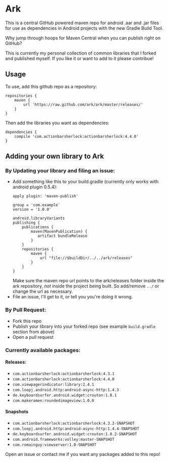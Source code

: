 Ark
===

This is a central GitHub powered maven repo for android .aar and .jar files for
use as dependencies in Android projects with the new Gradle Build Tool.

Why jump through hoops for Maven Central when you can publish right on GitHub?

This is currently my personal collection of common libraries that I forked and published
myself. If you like it or want to add to it please contribue!

Usage
-----

To use, add this github repo as a repository:
```
repositories {
    maven {
        url 'https://raw.github.com/ark/ark/master/releases/'
    }
}
```

Then add the libraries you want as dependencies:

```
dependencies {
    compile 'com.actionbarsherlock:actionbarsherlock:4.4.0'
}
```

Adding your own library to Ark
------------------------------

### By Updating your library and filing an issue:
* Add something like this to your build.gradle (currently only works with android plugin 0.5.4):
  ```
  apply plugin: 'maven-publish'

  group = 'com.example`
  version = '1.0.0'

  android.libraryVariants
  publishing {
      publications {
          maven(MavenPublication) {
             artifact bundleRelease
          }
      }
      repositories {
          maven {
              url "file://$buildDir/../../ark/releases"
          }
      }
  }
  ```
  Make sure the maven repo url points to the ark/releases folder inside
  the ark repository, _not_ inside the project being built. So add/remove `../`
  or change the url as necessary.
* File an issue, I'll get to it, or tell you you're doing it wrong.

### By Pull Request:
* Fork this repo
* Publish your library into your forked repo (see example `build.gradle` section from above)
* Open a pull request


### Currently available packages:

#### Releases:
*  `com.actionbarsherlock:actionbarsherlock:4.3.1`
*  `com.actionbarsherlock:actionbarsherlock:4.4.0`
*  `com.viewpagerindicator:library:2.4.1`
*  `com.loopj.android.http:android-async-http:1.4.3`
*  `de.keyboardsurfer.android.widget:crouton:1.8.1`
*  `com.makeramen:roundedimageview:1.0.0`

#### Snapshots

*  `com.actionbarsherlock:actionbarsherlock:4.3.2-SNAPSHOT`
*  `com.loopj.android.http:android-async-http:1.4.4-SNAPSHOT`
*  `de.keyboardsurfer.android.widget:crouton:1.8.2-SNAPSHOT`
*  `com.android.frameworks:volley:master-SNAPSHOT`
*  `com.romainguy:viewserver:1.0-SNAPSHOT`

Open an issue or contact me if you want any packages added to this repo!
